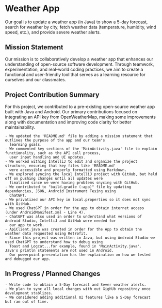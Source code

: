 # Weather App
Our goal is to update a weather app (in Java) to show a 5-day forecast, search for weather by city, fetch weather data
(temperature, humidity, wind speed, etc.), and provide severe weather alerts.

## Mission Statement
Our mission is to collaboratively develop a weather app that enhances our understanding of open-source software 
development. Through teamwork, experimentation, and real-world coding practices, we aim to create a functional and 
user-friendly tool that serves as a learning resource for ourselves and our classmates.


## Project Contribution Summary

For this project, we contributed to a pre-existing open-source weather app built with Java and Android. Our primary
contributions focused on integrating an API key from OpenWeatherMap, making some improvements along with 
documentation and improving code clarity for better maintainability.

    - We updated the 'README.md' file by adding a mission statement that outlines the purpose of the app and our team's
      learning goals.
    - We commented key sections of the 'MainActivity.java' file to explain functionality, such as the API call process, 
      user input handling and UI updates.
    - We worked withing IntelliJ to edit and organize the project structure, ensuring that key files like 'README.md'
      were accessible and properly formatted using Markdown.
    - We explored syncing the local IntelliJ project with GitHub, but held off on pushing changes until all updates were
      finalized since we were having problems snycing with GitHub.
    - We contributed to "build.gradle (:app)" file by updating dependencies, JSON, Android Instrument Tesing using 
      ChatGPT.
    - We privatized our API key in local.properties so it does not sync with GitHub.
    - We used ChatGPT in order for the app to obtain internet access (under AndroidManifest.xml - Line 4).
    - ChatGPT was also used in order to understand what versions of Android Studio, IntelliJ and GitHub were needed for
      our app to work.
    - ApiClient.java was created in order for the App to obtain the weather data requested using Retrofit.
    - Since this project was written in Java, but using Android Studio we used ChatGPT to understand how to debug using 
      Toast and Logcat...for example, found in 'MainActivity.java'.  Java's println statements are not used in Android.
      Our powerpoint presentation has the explaination on how we tested and debugged our app.


## In Progress / Planned Changes

    - Write code to obtain a 5-Day forecast and Sever weather alerts.
    - We plan to sync all local changes with out GigHUb repositroy once development stablizes.
    - We considered adding additional UI features like a 5-Day forecast but ran out of time.